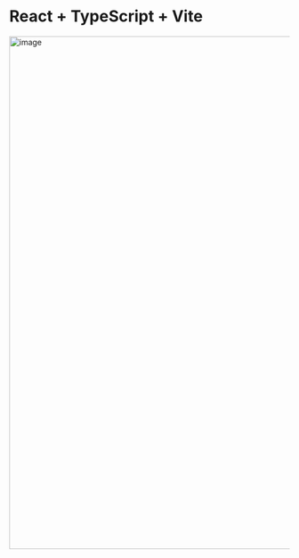 # React + TypeScript + Vite

<img width="1133" height="922" alt="image" src="https://github.com/user-attachments/assets/17793ecd-f95c-4019-b36c-b25722af4e50" />
